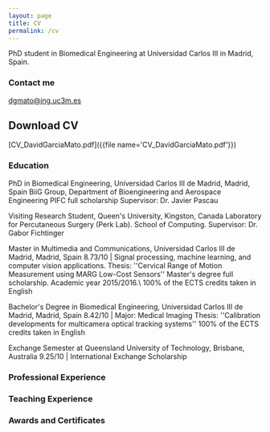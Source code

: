 ```yaml
---
layout: page
title: CV
permalink: /cv
---
```


PhD student in Biomedical Engineering at Universidad Carlos III in Madrid, Spain.

### Contact me

[dgmato@ing.uc3m.es](mailto:dgmato@ing.uc3m.es)

## Download CV
[CV_DavidGarciaMato.pdf]({{file name='CV_DavidGarciaMato.pdf'}})

### Education
PhD in Biomedical Engineering, Universidad Carlos III de Madrid, Madrid, Spain
BiiG Group, Department of Bioengineering and Aerospace Engineering
PIFC full scholarship
Supervisor: Dr. Javier Pascau

Visiting Research Student, Queen's University, Kingston, Canada
Laboratory for Percutaneous Surgery (Perk Lab). School of Computing. 
Supervisor: Dr. Gabor Fichtinger

Master in Multimedia and Communications, Universidad Carlos III de Madrid, Madrid, Spain
8.73/10 | Signal processing, machine learning, and computer vision applications.
Thesis: ''Cervical Range of Motion Measurement using MARG Low-Cost Sensors''
Master's degree full scholarship. Academic year 2015/2016.\\
100\% of the ECTS credits taken in English

Bachelor's Degree in Biomedical Engineering, Universidad Carlos III de Madrid, Madrid, Spain
8.42/10 | Major: Medical Imaging 
Thesis: ''Calibration developments for multicamera optical tracking systems''
100\% of the ECTS credits taken in English

Exchange Semester at Queensland University of Technology, Brisbane, Australia
9.25/10 | International Exchange Scholarship

### Professional Experience

### Teaching Experience

### Awards and Certificates

